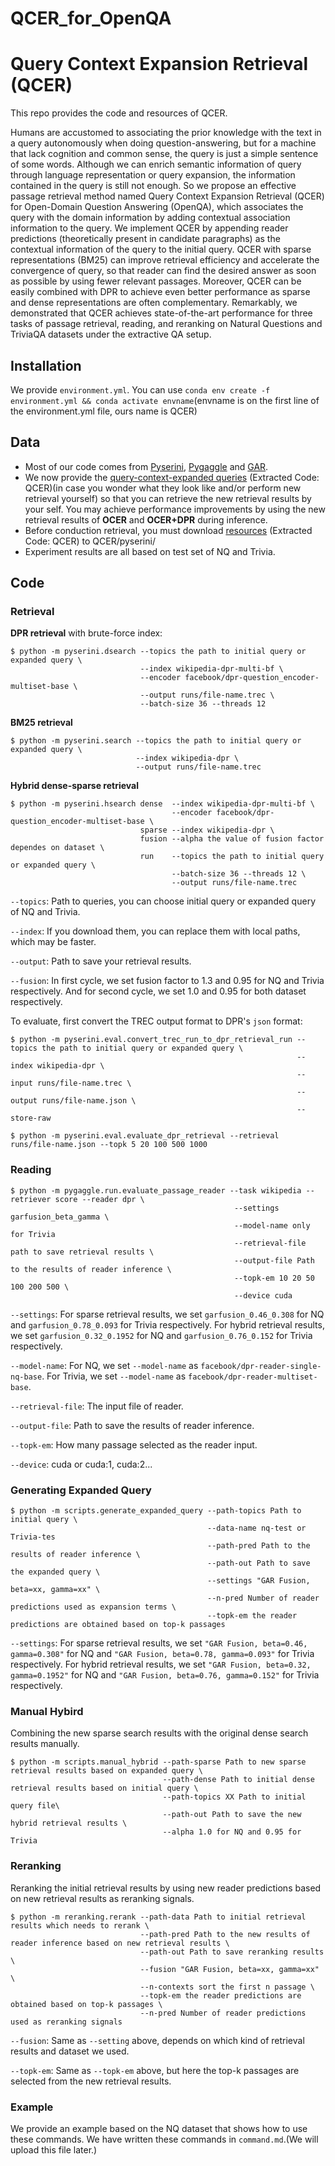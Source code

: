 # QCER_for_OpenQA
# 	Query Context Expansion Retrieval (QCER)

This repo provides the code and resources of QCER.

Humans are accustomed to associating the prior knowledge with the text in a query autonomously when doing question-answering, but for a machine that lack cognition and common sense, the query is just a simple sentence of some words. Although we can enrich semantic information of query through language representation or query expansion, the information contained in the query is still not enough. So we propose an effective passage retrieval method named Query Context Expansion Retrieval (QCER) for Open-Domain Question Answering (OpenQA), which associates the query with the domain information by adding contextual association information to the query. We implement QCER by appending reader predictions (theoretically present in candidate paragraphs) as the contextual information of the query to the initial query. QCER with sparse representations (BM25) can improve retrieval efficiency and accelerate the convergence of query, so that reader can find the desired answer as soon as possible by using fewer relevant passages. Moreover, QCER can be easily combined with DPR to achieve even better performance as sparse and dense representations are often complementary. Remarkably, we demonstrated that QCER achieves state-of-the-art performance for three tasks of passage retrieval, reading, and reranking on Natural Questions and TriviaQA datasets under the extractive QA setup.

## Installation

We provide  `environment.yml`. You can use  `conda env create -f environment.yml && conda activate envname`(envname is on the first line of the environment.yml file, ours name is QCER)

## Data

- Most of our code comes from [Pyserini](https://github.com/XY2323819551/pyserini/blob/master/docs/experiments-dpr.md), [Pygaggle](https://github.com/castorini/pygaggle/blob/master/docs/experiments-dpr-reader.md) and [GAR](https://github.com/morningmoni/GAR). 
- We now provide the [query-context-expanded queries](https://pan.baidu.com/s/1WIDSJG1HKOoACn-aE_8kAw ) (Extracted Code: QCER)(in case you wonder what they look like and/or perform new retrieval yourself) so that you can retrieve the new retrieval results by your self. You may achieve performance improvements by using the new retrieval results of **OCER** and **OCER+DPR** during inference. 
- Before conduction retrieval, you must download [resources](https://pan.baidu.com/s/1NWPhm52m8gGgD7qQkzTzwA) (Extracted Code: QCER) to QCER/pyserini/
- Experiment results are all based on test set of NQ and Trivia.

## Code

### Retrieval

**DPR retrieval** with brute-force index:

```
$ python -m pyserini.dsearch --topics the path to initial query or expanded query \
                             --index wikipedia-dpr-multi-bf \
                             --encoder facebook/dpr-question_encoder-multiset-base \
                             --output runs/file-name.trec \
                             --batch-size 36 --threads 12
```

**BM25 retrieval**

```
$ python -m pyserini.search --topics the path to initial query or expanded query \
                            --index wikipedia-dpr \
                            --output runs/file-name.trec
```

**Hybrid dense-sparse retrieval** 

```
$ python -m pyserini.hsearch dense  --index wikipedia-dpr-multi-bf \
                                    --encoder facebook/dpr-question_encoder-multiset-base \
                             sparse --index wikipedia-dpr \
                             fusion --alpha the value of fusion factor dependes on dataset \
                             run    --topics the path to initial query or expanded query \
                                    --batch-size 36 --threads 12 \
                                    --output runs/file-name.trec 
```

`--topics`: Path to queries, you can choose initial query or expanded query of NQ and Trivia.

`--index`: If you download them, you can replace them with local paths, which may be faster.

`--output`: Path to save your retrieval results.

`--fusion`: In first cycle, we set fusion factor to $1.3$ and $0.95$ for NQ and Trivia respectively. And for second cycle, we set $1.0$ and $0.95$ for both dataset respectively.



To evaluate, first convert the TREC output format to DPR's `json` format:

```
$ python -m pyserini.eval.convert_trec_run_to_dpr_retrieval_run --topics the path to initial query or expanded query \
                                                                --index wikipedia-dpr \
                                                                --input runs/file-name.trec \
                                                                --output runs/file-name.json \
                                                                --store-raw

$ python -m pyserini.eval.evaluate_dpr_retrieval --retrieval runs/file-name.json --topk 5 20 100 500 1000
```



### Reading

```
$ python -m pygaggle.run.evaluate_passage_reader --task wikipedia --retriever score --reader dpr \
                                                  --settings garfusion_beta_gamma \
                                                  --model-name only for Trivia
                                                  --retrieval-file path to save retrieval results \
                                                  --output-file Path to the results of reader inference \
                                                  --topk-em 10 20 50 100 200 500 \
                                                  --device cuda 
```

`--settings`: For sparse retrieval results, we set `garfusion_0.46_0.308` for NQ and `garfusion_0.78_0.093` for Trivia respectively. For hybrid retrieval results, we set `garfusion_0.32_0.1952` for NQ and `garfusion_0.76_0.152` for Trivia respectively.

`--model-name`: For NQ, we set  `--model-name` as `facebook/dpr-reader-single-nq-base`. For Trivia, we set `--model-name` as `facebook/dpr-reader-multiset-base`.

`--retrieval-file`: The input file of reader.

`--output-file`: Path to save the results of reader inference.

`--topk-em`: How many passage selected as the reader input.

`--device`:  cuda or cuda:1, cuda:2...

### Generating Expanded Query

```
$ python -m scripts.generate_expanded_query --path-topics Path to initial query \
                                            --data-name nq-test or Trivia-tes
                                            --path-pred Path to the results of reader inference \
                                            --path-out Path to save the expanded query \ 
                                            --settings "GAR Fusion, beta=xx, gamma=xx" \
                                            --n-pred Number of reader predictions used as expansion terms \
                                            --topk-em the reader predictions are obtained based on top-k passages
```

`--settings`: For sparse retrieval results, we set `"GAR Fusion, beta=0.46, gamma=0.308"` for NQ and `"GAR Fusion, beta=0.78, gamma=0.093"` for Trivia respectively. For hybrid retrieval results, we set `"GAR Fusion, beta=0.32, gamma=0.1952"` for NQ and `"GAR Fusion, beta=0.76, gamma=0.152"` for Trivia respectively.

### Manual Hybird

Combining the new sparse search results with the original dense search results manually. 

```
$ python -m scripts.manual_hybrid --path-sparse Path to new sparse retrieval results based on expanded query \
                                  --path-dense Path to initial dense retrieval results based on initial query \
                                  --path-topics XX Path to initial query file\
                                  --path-out Path to save the new hybrid retrieval results \
                                  --alpha 1.0 for NQ and 0.95 for Trivia
```

### Reranking

Reranking the initial retrieval results by using new reader predictions based on new retrieval results as reranking signals.

```
$ python -m reranking.rerank --path-data Path to initial retrieval results which needs to rerank \
                             --path-pred Path to the new results of reader inference based on new retrieval results \
                             --path-out Path to save reranking results \
                             --fusion "GAR Fusion, beta=xx, gamma=xx" \
                             --n-contexts sort the first n passage \
                             --topk-em the reader predictions are obtained based on top-k passages \
                             --n-pred Number of reader predictions used as reranking signals
```

`--fusion`: Same as `--setting` above, depends on which kind of retrieval results and dataset we used.

`--topk-em`: Same as `--topk-em` above, but here the top-k passages are selected from the new retrieval results.

### Example

We provide an example based on the NQ dataset that shows how to use these commands. We have written these commands in `command.md`.(We  will upload this file later.)

